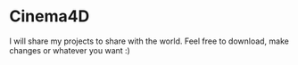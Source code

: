 # Cinema4D
I will share my projects to share with the world. Feel free to download, make changes or whatever you want :)
